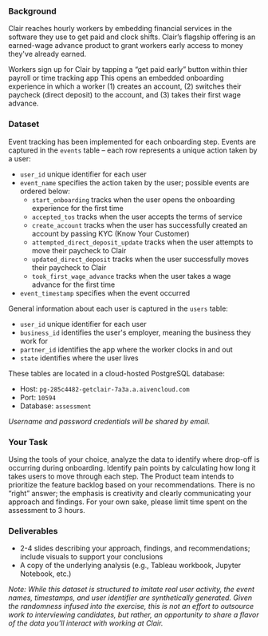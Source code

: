 ### Background

Clair reaches hourly workers by embedding financial services in the software they use to get paid and clock shifts. Clair’s flagship offering is an earned-wage advance product to grant workers early access to money they've already earned.

Workers sign up for Clair by tapping a “get paid early” button within thier payroll or time tracking app This opens an embedded onboarding experience in which a worker (1) creates an account, (2) switches their paycheck (direct deposit) to the account, and (3) takes their first wage advance. 

### Dataset

Event tracking has been implemented for each onboarding step. Events are captured in the `events` table – each row represents a unique action taken by a user:
- `user_id` unique identifier for each user
- `event_name` specifies the action taken by the user; possible events are ordered below:
  - `start_onboarding` tracks when the user opens the onboarding experience for the first time
  - `accepted_tos` tracks when the user accepts the terms of service
  - `create_account` tracks when the user has successfully created an account by passing KYC (Know Your Customer)
  - `attempted_direct_deposit_update` tracks when the user attempts to move their paycheck to Clair
  - `updated_direct_deposit` tracks when the user successfully moves their paycheck to Clair
  - `took_first_wage_advance` tracks when the user takes a wage advance for the first time
- `event_timestamp` specifies when the event occurred

General information about each user is captured in the `users` table:
- `user_id` unique identifier for each user
- `business_id` identifies the user's employer, meaning the business they work for
- `partner_id` identifies the app where the worker clocks in and out 
- `state` identifies where the user lives

These tables are located in a cloud-hosted PostgreSQL database:
- Host: `pg-285c4482-getclair-7a3a.a.aivencloud.com`
- Port: `10594`
- Database: `assessment`

*Username and password credentials will be shared by email.*

### Your Task

Using the tools of your choice, analyze the data to identify where drop-off is occurring during onboarding. Identify pain points by calculating how long it takes users to move through each step. The Product team intends to prioritize the feature backlog based on your recommendations. There is no “right” answer; the emphasis is creativity and clearly communicating your approach and findings. For your own sake, please limit time spent on the assessment to 3 hours.

### Deliverables
- 2-4 slides describing your approach, findings, and recommendations; include visuals to support your conclusions
- A copy of the underlying analysis (e.g., Tableau workbook, Jupyter Notebook, etc.)

*Note: While this dataset is structured to imitate real user activity, the event names, timestamps, and user identifier are synthetically generated. Given the randomness infused into the exercise, this is not an effort to outsource work to interviewing candidates, but rather, an opportunity to share a flavor of the data you’ll interact with working at Clair.*
